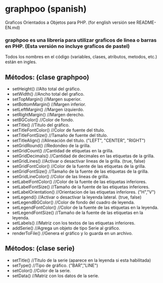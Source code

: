 # graphpoo (spanish)
Graficos Orientados a Objetos para PHP. (for english versión see README-EN.md)
### graphpoo es una librería para utilizar graficos de linea o barras en PHP. (Esta versión no incluye graficos de pastel)
Todos los nombres en el código (variables, clases, atributos, metodos, etc.) están en ingles.

## Métodos: (clase graphpoo)
- setHeight() //Alto total del gráfico.
- setWidth() //Ancho total del grafico.
- setTopMargin() //Margen superior.
- setBottomMargin() //Margen inferior.
- setLeftMargin() //Margen izquierdo.
- setRightMargin() //Margen derecho.
- setBGColor() //Color de fondo.
- setTitle() //Titulo del gráfico.
- setTitleFontColor() //Color de fuente del título.
- setTitleFontSize() //Tamaño de fuente del título.
- setTitleAlign() //Alineación del título. ("LEFT", "CENTER", "RIGHT")
- setGridRound() //Redondeo de la grilla.
- setGridCount() //Cantidad de etiquetas en la grilla.
- setGridDecimals() //Cantidad de decimales en las etiquetas de la grilla.
- setGridLines() //Activar o desactivar lineas de la grilla. (true, false)
- setGridFontColor() //Color de la fuente de las etiquetas de la grilla.
- setGridFontSize() //Tamaño de la fuente de las etiquetas de la grilla.
- setGridLineColor() //Color de las lineas de grilla.
- setLabelFontColor() //Color de la fuente de las etiquetas inferiores.
- setLabelFontSize() //Tamaño de la fuente de las etiquetas inferiores.
- setLabelOrientation() //Orientacion de las etiquetas inferiores. ("H","V")
- setLegend() //Activar o desactivar la leyenda lateral. (true, false)
- setLegendBGColor() //Color de fondo del cuadro de leyenda.
- setLegendFontColor() //Color de la fuente de las etiquetas en la leyenda.
- setLegendFontSize() //Tamaño de la fuente de las etiquetas en la leyenda.
- setLabels() //Matriz con los textos de las etiquetas inferiores.
- addSerie() //Agrega un objeto de tipo Serie al gráfico.
- renderToFile() //Genera el gráfico y lo guarda en un archivo.

## Métodos: (clase serie)
- setTitle() //Titulo de la serie (aparece en la leyenda si esta habilitada)
- setType() //Tipo de gráfico. ("BAR","LINE")
- setColor() //Color de la serie.
- setData() //Matriz con los datos de la serie.
